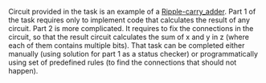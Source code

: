 Circuit provided in the task is an example of a [Ripple-carry_adder](https://en.wikipedia.org/wiki/Adder_(electronics)#Ripple-carry_adder). 
Part 1 of the task requires only to implement code that calculates the result of any circuit. Part 2 is more complicated. 
It requires to fix the connections in the circuit, so that the result circuit calculates the sum of x and y in z 
(where each of them contains multiple bits). That task can be completed either manually (using solution for part 1 
as a status checker) or programmatically using set of predefined rules (to find the connections that should not happen).